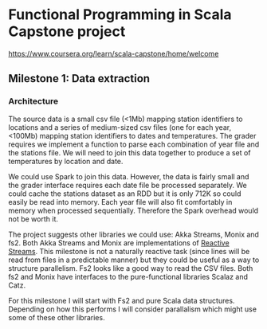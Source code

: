 # Functional Programming in Scala Capstone project

https://www.coursera.org/learn/scala-capstone/home/welcome

## Milestone 1: Data extraction

### Architecture

The source data is a small csv file (<1Mb) mapping station identifiers to locations and a series of medium-sized csv files (one for each year, <100Mb) mapping station identifiers to dates and temperatures.  The grader requires we implement a function to parse each combination of year file and the stations file.  We will need to join this data together to produce a set of temperatures by location and date.

We could use Spark to join this data.  However, the data is fairly small and the grader interface requires each date file be processed separately.  We could cache the stations dataset as an RDD but it is only 712K so could easily be read into memory.  Each year file will also fit comfortably in memory when processed sequentially.  Therefore the Spark overhead would not be worth it.

The project suggests other libraries we could use: Akka Streams, Monix and fs2.  Both Akka Streams and Monix are implementations of [Reactive Streams](http://reactive-streams.org/).  This milestone is not a naturally reactive task (since lines will be read from files in a predictable manner) but they could be useful as a way to structure parallelism.  Fs2 looks like a good way to read the CSV files.  Both fs2 and Monix have interfaces to the pure-functional libraries Scalaz and Catz.

For this milestone I will start with Fs2 and pure Scala data structures.  Depending on how this performs I will consider parallalism which might use some of these other libraries.

